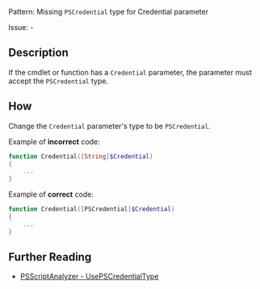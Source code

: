Pattern: Missing `PSCredential` type for Credential parameter

Issue: -

## Description

If the cmdlet or function has a `Credential` parameter, the parameter must accept the `PSCredential` type.

## How

Change the `Credential` parameter's type to be `PSCredential`.

Example of **incorrect** code:

``` PowerShell
function Credential([String]$Credential)
{
	...
}
```

Example of **correct** code:

``` PowerShell
function Credential([PSCredential]$Credential)
{
	...
}
```

## Further Reading

* [PSScriptAnalyzer - UsePSCredentialType](https://github.com/PowerShell/PSScriptAnalyzer/blob/master/RuleDocumentation/UsePSCredentialType.md)